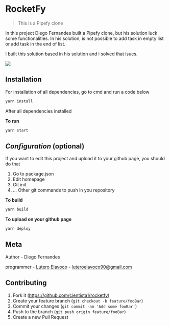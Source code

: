 # RocketFy
> This is a Pipefy clone 

In this project Diego Fernandes built a Pipefy clone, but his solution luck some 
functionalities. In his solution, is not possible to add task in empty list or add task in 
the end of list.

I built this solution based in his solution and i solved that isues.


![](assets/rocketfy.png)

## Installation 

For installation of all dependencies, go to cmd and run a code below

```sh
yarn install
```

After all dependencies installed

**To run**

```sh
yarn start 
```

## _Configuration_ (optional)


If you want to edit this project and upload it to your github page, you should do that

1. Go to package.json
2. Edit homepage 
3. Git init 
4. ... Other git commands to push in you repository 

**To build**

```sh
yarn build 
```

**To upload on your github page**

```sh
yarn deploy 
```


## Meta

Author - Diego Fernandes

programmer -  [Lutero Elavoco](https://www.linkedin.com/in/l%C3%BAtero-elavoco-5951b619b/) - luteroelavoco90@gmail.com


## Contributing 

1. Fork it (https://github.com/cientista1/rocketfy)
2. Create your feature branch (`git checkout -b feature/fooBar`)
3. Commit your changes (`git commit -am 'Add some fooBar'`)
4. Push to the branch (`git push origin feature/fooBar`)
5. Create a new Pull Request

